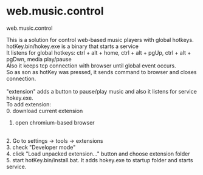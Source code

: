 web.music.control
=================

web.music.control

This is a solution for control web-based music players with global hotkeys.
<br />
hotKey.bin/hokey.exe is a binary that starts a service 
<br />
It listens for global hotkeys: ctrl + alt + home, ctrl + alt + pgUp, ctrl + alt + pgDwn, media play/pause
<br />
Also it keeps tcp connection with browser until global event occurs. 
<br />
So as son as hotKey was pressed, it sends command to browser and closes connection.
<br />
<br />
"extension" adds a button to pause/play music and also it listens for service hokey.exe.
<br />
To add extension:
<br />
0. download current extension
<br />
1. open chromium-based browser
<br />
2. Go to settings -> tools -> extensions
<br />
3. check "Developer mode"
<br />
4. click "Load unpacked extension..." button and choose extension folder
<br />
5. start hotKey.bin/install.bat. It adds hokey.exe to startup folder and starts service.
